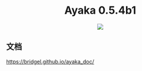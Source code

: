 <div align="center">

# Ayaka 0.5.4b1

<img src="https://img.shields.io/pypi/pyversions/nonebot-plugin-ayaka">

</div>

## 文档

https://bridgel.github.io/ayaka_doc/

